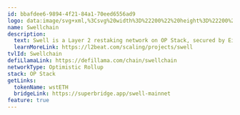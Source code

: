 ```yaml
---
id: bbafdee6-9894-4f21-84a1-70eed6556ad9
logo: data:image/svg+xml,%3Csvg%20width%3D%22200%22%20height%3D%22200%22%20viewBox%3D%220%200%20200%20200%22%20fill%3D%22none%22%20xmlns%3D%22http%3A%2F%2Fwww.w3.org%2F2000%2Fsvg%22%3E%0A%3Cg%20id%3D%22swell%22%3E%0A%3Cg%20id%3D%22Vector%22%20filter%3D%22url(%23filter0_f_20440_14773)%22%3E%0A%3Cpath%20d%3D%22M155.054%20101.195L154.906%20101.351C154.837%20101.423%20154.766%20101.494%20154.695%20101.565L114.004%20142.192C106.916%20149.269%2095.4234%20149.269%2088.335%20142.192L77.0981%20130.973C76.3015%20130.181%2076.2999%20128.893%2077.0928%20128.097C77.3262%20127.863%2077.613%20127.689%2077.9284%20127.59C89.9726%20123.872%2099.7589%20119.58%20107.287%20114.715C125.216%20103.127%20141.138%2098.6207%20155.054%20101.195ZM146.523%2067.7746C161.547%2072.5089%20159.793%2083.5613%20159.993%2087.9185C143.54%2079.2908%20123.747%2082.4531%20100.613%2097.4049C83.3701%20108.549%2068.9265%20113.144%2057.2823%20111.189C45.6381%20109.234%2043.0188%2095.0127%2042.498%2091.2336C55.2929%2097.7032%2072.4398%2093.99%2093.9384%2080.0951C113.972%2067.1473%20131.5%2063.0403%20146.523%2067.7746ZM114.004%2035.308L124.563%2045.8484C125.358%2046.6419%20125.359%2047.9304%20124.566%2048.7258C124.283%2049.0096%20123.922%2049.2033%20123.529%2049.2825C108.244%2052.3619%2096.0203%2056.8628%2086.8571%2062.7852C71.155%2072.9338%2057.7741%2077.6508%2046.7147%2076.9364L46.7159%2076.9334L88.335%2035.308C95.4234%2028.2307%20106.916%2028.2307%20114.004%2035.308Z%22%20fill%3D%22url(%23paint0_linear_20440_14773)%22%20fill-opacity%3D%220.5%22%2F%3E%0A%3C%2Fg%3E%0A%3Cpath%20id%3D%22Vector_2%22%20d%3D%22M155.054%20113.695L154.906%20113.851C154.837%20113.923%20154.766%20113.994%20154.695%20114.065L114.004%20154.692C106.916%20161.769%2095.4234%20161.769%2088.335%20154.692L77.0981%20143.473C76.3015%20142.681%2076.2999%20141.393%2077.0928%20140.597C77.3262%20140.363%2077.613%20140.189%2077.9284%20140.09C89.9726%20136.372%2099.7589%20132.08%20107.287%20127.215C125.216%20115.627%20141.138%20111.121%20155.054%20113.695ZM146.523%2080.2746C161.547%2085.0089%20159.793%2096.0613%20159.993%20100.418C143.54%2091.7908%20123.747%2094.9531%20100.613%20109.905C83.3701%20121.049%2068.9265%20125.644%2057.2823%20123.689C45.6381%20121.734%2043.0188%20107.513%2042.498%20103.734C55.2929%20110.203%2072.4398%20106.49%2093.9384%2092.5951C113.972%2079.6473%20131.5%2075.5403%20146.523%2080.2746ZM114.004%2047.808L124.563%2058.3484C125.358%2059.1419%20125.359%2060.4304%20124.566%2061.2258C124.283%2061.5096%20123.922%2061.7033%20123.529%2061.7825C108.244%2064.8619%2096.0203%2069.3628%2086.8571%2075.2852C71.155%2085.4338%2057.7741%2090.1508%2046.7147%2089.4364L46.7159%2089.4334L88.335%2047.808C95.4234%2040.7307%20106.916%2040.7307%20114.004%2047.808Z%22%20fill%3D%22url(%23paint1_linear_20440_14773)%22%2F%3E%0A%3C%2Fg%3E%0A%3Cdefs%3E%0A%3Cfilter%20id%3D%22filter0_f_20440_14773%22%20x%3D%2228.498%22%20y%3D%2216%22%20width%3D%22145.494%22%20height%3D%22145.5%22%20filterUnits%3D%22userSpaceOnUse%22%20color-interpolation-filters%3D%22sRGB%22%3E%0A%3CfeFlood%20flood-opacity%3D%220%22%20result%3D%22BackgroundImageFix%22%2F%3E%0A%3CfeBlend%20mode%3D%22normal%22%20in%3D%22SourceGraphic%22%20in2%3D%22BackgroundImageFix%22%20result%3D%22shape%22%2F%3E%0A%3CfeGaussianBlur%20stdDeviation%3D%227%22%20result%3D%22effect1_foregroundBlur_20440_14773%22%2F%3E%0A%3C%2Ffilter%3E%0A%3ClinearGradient%20id%3D%22paint0_linear_20440_14773%22%20x1%3D%22101.245%22%20y1%3D%2230%22%20x2%3D%22100.093%22%20y2%3D%22228.137%22%20gradientUnits%3D%22userSpaceOnUse%22%3E%0A%3Cstop%20stop-color%3D%22%233068EF%22%2F%3E%0A%3Cstop%20offset%3D%221%22%20stop-color%3D%22%231322AC%22%2F%3E%0A%3C%2FlinearGradient%3E%0A%3ClinearGradient%20id%3D%22paint1_linear_20440_14773%22%20x1%3D%22101.245%22%20y1%3D%2242.5%22%20x2%3D%22100.093%22%20y2%3D%22240.637%22%20gradientUnits%3D%22userSpaceOnUse%22%3E%0A%3Cstop%20stop-color%3D%22%233068EF%22%2F%3E%0A%3Cstop%20offset%3D%221%22%20stop-color%3D%22%231322AC%22%2F%3E%0A%3C%2FlinearGradient%3E%0A%3C%2Fdefs%3E%0A%3C%2Fsvg%3E%0A
name: Swellchain
description:
  text: Swell is a Layer 2 restaking network on OP Stack, secured by EigenLayer.
  learnMoreLink: https://l2beat.com/scaling/projects/swell
tvlId: Swellchain
defiLlamaLink: https://defillama.com/chain/swellchain
networkType: Optimistic Rollup
stack: OP Stack
getLinks:
  tokenName: wstETH
  bridgeLink: https://superbridge.app/swell-mainnet
feature: true
---
```

